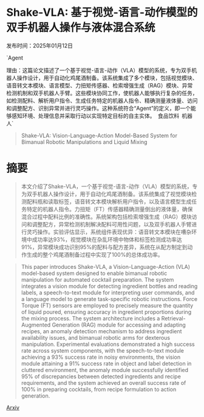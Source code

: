# Shake-VLA: 基于视觉-语言-动作模型的双手机器人操作与液体混合系统

发布时间：2025年01月12日

`Agent

理由：这篇论文描述了一个基于视觉-语言-动作（VLA）模型的系统，专为双手机器人操作设计，用于自动化鸡尾酒制备。该系统集成了多个模块，包括视觉模块、语音转文本模块、语言模型、力扭矩传感器、检索增强生成（RAG）模块、异常检测机制和双手机器人手臂。这些模块协同工作，使机器人能够执行复杂的任务，如检测配料、解析用户指令、生成任务特定的机器人指令、精确测量液体量、访问和调整配方、识别异常并进行灵巧操作。这种系统符合“Agent”的定义，即一个能够感知环境、处理信息并采取行动以实现特定目标的自主实体。` `食品饮料` `机器人`

> Shake-VLA: Vision-Language-Action Model-Based System for Bimanual Robotic Manipulations and Liquid Mixing

# 摘要

> 本文介绍了Shake-VLA，一个基于视觉-语言-动作（VLA）模型的系统，专为双手机器人操作设计，用于自动化鸡尾酒制备。该系统集成了视觉模块检测配料瓶和读取标签，语音转文本模块解析用户指令，以及语言模型生成任务特定的机器人指令。力扭矩（FT）传感器精确测量倒出的液体量，确保混合过程中配料比例的准确性。系统架构包括检索增强生成（RAG）模块访问和调整配方，异常检测机制解决配料可用性问题，以及双手机器人手臂进行灵巧操作。实验评估显示，系统组件表现优异：语音转文本模块在嘈杂环境中成功率达93%，视觉模块在杂乱环境中物体和标签检测成功率达91%，异常模块成功识别95%的配料与配方差异，系统在从配方制定到动作生成的整个鸡尾酒制备过程中实现了100%的总体成功率。

> This paper introduces Shake-VLA, a Vision-Language-Action (VLA) model-based system designed to enable bimanual robotic manipulation for automated cocktail preparation. The system integrates a vision module for detecting ingredient bottles and reading labels, a speech-to-text module for interpreting user commands, and a language model to generate task-specific robotic instructions. Force Torque (FT) sensors are employed to precisely measure the quantity of liquid poured, ensuring accuracy in ingredient proportions during the mixing process. The system architecture includes a Retrieval-Augmented Generation (RAG) module for accessing and adapting recipes, an anomaly detection mechanism to address ingredient availability issues, and bimanual robotic arms for dexterous manipulation. Experimental evaluations demonstrated a high success rate across system components, with the speech-to-text module achieving a 93% success rate in noisy environments, the vision module attaining a 91% success rate in object and label detection in cluttered environment, the anomaly module successfully identified 95% of discrepancies between detected ingredients and recipe requirements, and the system achieved an overall success rate of 100% in preparing cocktails, from recipe formulation to action generation.

[Arxiv](https://arxiv.org/abs/2501.06919)